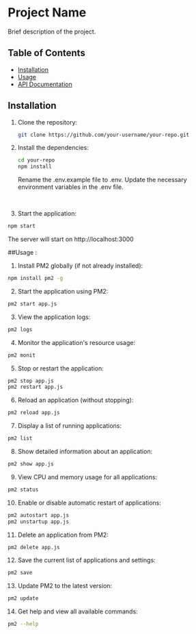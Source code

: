 # Project Name

Brief description of the project.

## Table of Contents

- [Installation](#installation)
- [Usage](#usage)
- [API Documentation](#api-documentation)

## Installation

1. Clone the repository:

   ```bash
   git clone https://github.com/your-username/your-repo.git
   ```

2. Install the dependencies:

   ```bash
   cd your-repo
   npm install
   ```

   Rename the .env.example file to .env.
   Update the necessary environment variables in the .env file.

   <br />

3. Start the application:

```bash
npm start
```

The server will start on http://localhost:3000

<!-- USAGE -->

##Usage :

1. Install PM2 globally (if not already installed):

```bash
npm install pm2 -g
```

2. Start the application using PM2:

```bash
pm2 start app.js
```

3. View the application logs:

```bash
pm2 logs
```

4. Monitor the application's resource usage:

```bash
pm2 monit
```

5. Stop or restart the application:

```bash
pm2 stop app.js
pm2 restart app.js
```

6. Reload an application (without stopping):

```bash
pm2 reload app.js
```

7. Display a list of running applications:

```bash
pm2 list
```

8. Show detailed information about an application:

```bash
pm2 show app.js
```

9. View CPU and memory usage for all applications:

```bash
pm2 status
```

10. Enable or disable automatic restart of applications:

```bash
pm2 autostart app.js
pm2 unstartup app.js
```

11. Delete an application from PM2:

```bash
pm2 delete app.js
```

12. Save the current list of applications and settings:

```bash
pm2 save
```

13. Update PM2 to the latest version:

```bash
pm2 update
```

14. Get help and view all available commands:

```bash
pm2 --help
```

